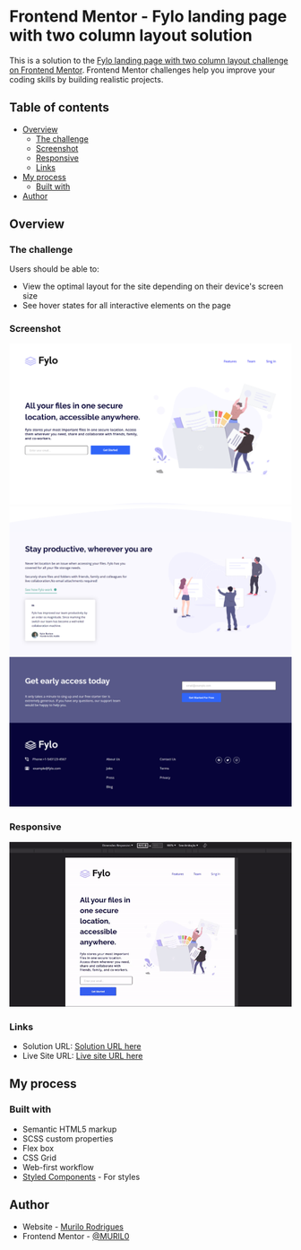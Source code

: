 # Frontend Mentor - Fylo landing page with two column layout solution

This is a solution to the [Fylo landing page with two column layout challenge on Frontend Mentor](https://www.frontendmentor.io/challenges/fylo-landing-page-with-two-column-layout-5ca5ef041e82137ec91a50f5). Frontend Mentor challenges help you improve your coding skills by building realistic projects.

## Table of contents

- [Overview](#overview)
  - [The challenge](#the-challenge)
  - [Screenshot](#screenshot)
  - [Responsive](#responsive)
  - [Links](#links)
- [My process](#my-process)
  - [Built with](#built-with)
- [Author](#author)

## Overview

### The challenge

Users should be able to:

- View the optimal layout for the site depending on their device's screen size
- See hover states for all interactive elements on the page

### Screenshot

![img1](./images/Front-end_mentor-1.png)
![img2](./images/Front-end_mentor-2.png)
![img3](./images/Front-end_mentor-3.png)

### Responsive

![gif1](./images/video.gif)

### Links

- Solution URL: [Solution URL here](https://github.com/MURlL0/Front-end_Mentor/tree/main/Front-end_mentor-1)
- Live Site URL: [Live site URL here](https://murll0.github.io/Front-end_mentor-1/)

## My process

### Built with

- Semantic HTML5 markup
- SCSS custom properties
- Flex box
- CSS Grid
- Web-first workflow
- [Styled Components](https://styled-components.com/) - For styles

## Author

- Website - [Murilo Rodrigues](https://murll0.github.io/Site-Portifolio/)
- Frontend Mentor - [@MURlL0](https://www.frontendmentor.io/profile/MURlL0)
